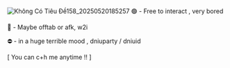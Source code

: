 ![Không Có Tiêu Đề158_20250520185257](https://github.com/user-attachments/assets/c6c0189e-e734-43e1-9e71-9b2da185eec5)
🟢 - Free to interact , very bored

🌙 - Maybe offtab or afk, w2i 

⛔ - in a huge terrible mood , dniuparty / dniuid 

[ You can c+h me anytime !! ]
